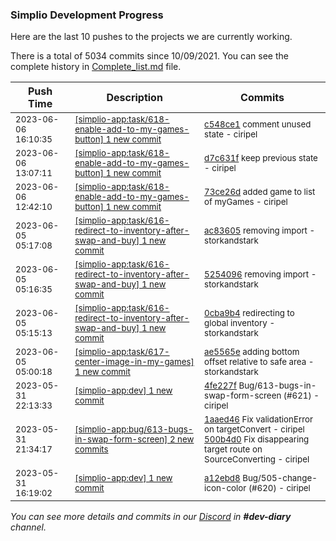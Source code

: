 
### Simplio Development Progress

Here are the last 10 pushes to the projects we are currently working.

There is a total of 5034 commits since 10/09/2021. You can see the complete history in
 [Complete_list.md](Complete_list.md) file.

| Push Time | Description | Commits |
| --- | --- | --- |
| <sub>2023-06-06 16:10:35</sub> | <sub>[[simplio-app:task/618\-enable\-add\-to\-my\-games\-button] 1 new commit](https://github.com/SimplioOfficial/simplio-app/commit/c548ce16372cc8d3cefecc6de6af9139d9790d67)</sub> | <sub>[c548ce1](https://github.com/SimplioOfficial/simplio-app/commit/c548ce16372cc8d3cefecc6de6af9139d9790d67) comment unused state - ciripel</sub> |
| <sub>2023-06-06 13:07:11</sub> | <sub>[[simplio-app:task/618\-enable\-add\-to\-my\-games\-button] 1 new commit](https://github.com/SimplioOfficial/simplio-app/commit/d7c631f7b2c30324fe9f515d33bb878c2e23cae4)</sub> | <sub>[d7c631f](https://github.com/SimplioOfficial/simplio-app/commit/d7c631f7b2c30324fe9f515d33bb878c2e23cae4) keep previous state - ciripel</sub> |
| <sub>2023-06-06 12:42:10</sub> | <sub>[[simplio-app:task/618\-enable\-add\-to\-my\-games\-button] 1 new commit](https://github.com/SimplioOfficial/simplio-app/commit/73ce26d78fa3ad3c1d11819f478d7e3b02114f9d)</sub> | <sub>[73ce26d](https://github.com/SimplioOfficial/simplio-app/commit/73ce26d78fa3ad3c1d11819f478d7e3b02114f9d) added game to list of myGames - ciripel</sub> |
| <sub>2023-06-05 05:17:08</sub> | <sub>[[simplio-app:task/616\-redirect\-to\-inventory\-after\-swap\-and\-buy] 1 new commit](https://github.com/SimplioOfficial/simplio-app/commit/ac8360573933b297f91f42c9f542d6122395c3ef)</sub> | <sub>[ac83605](https://github.com/SimplioOfficial/simplio-app/commit/ac8360573933b297f91f42c9f542d6122395c3ef) removing import - storkandstark</sub> |
| <sub>2023-06-05 05:16:35</sub> | <sub>[[simplio-app:task/616\-redirect\-to\-inventory\-after\-swap\-and\-buy] 1 new commit](https://github.com/SimplioOfficial/simplio-app/commit/52540968d5597098b8c202648ccd5bf6a8120288)</sub> | <sub>[5254096](https://github.com/SimplioOfficial/simplio-app/commit/52540968d5597098b8c202648ccd5bf6a8120288) removing import - storkandstark</sub> |
| <sub>2023-06-05 05:15:13</sub> | <sub>[[simplio-app:task/616\-redirect\-to\-inventory\-after\-swap\-and\-buy] 1 new commit](https://github.com/SimplioOfficial/simplio-app/commit/0cba9b402e975735fe897e4bc776e50c3b9a136b)</sub> | <sub>[0cba9b4](https://github.com/SimplioOfficial/simplio-app/commit/0cba9b402e975735fe897e4bc776e50c3b9a136b) redirecting to global inventory - storkandstark</sub> |
| <sub>2023-06-05 05:00:18</sub> | <sub>[[simplio-app:task/617\-center\-image\-in\-my\-games] 1 new commit](https://github.com/SimplioOfficial/simplio-app/commit/ae5565e694a7e27c669dceb4900952216f0a9a99)</sub> | <sub>[ae5565e](https://github.com/SimplioOfficial/simplio-app/commit/ae5565e694a7e27c669dceb4900952216f0a9a99) adding bottom offset relative to safe area - storkandstark</sub> |
| <sub>2023-05-31 22:13:33</sub> | <sub>[[simplio-app:dev] 1 new commit](https://github.com/SimplioOfficial/simplio-app/commit/4fe227f4108d59f0754dae7df13f17515f9b85fd)</sub> | <sub>[4fe227f](https://github.com/SimplioOfficial/simplio-app/commit/4fe227f4108d59f0754dae7df13f17515f9b85fd) Bug/613-bugs-in-swap-form-screen (#621) - ciripel</sub> |
| <sub>2023-05-31 21:34:17</sub> | <sub>[[simplio-app:bug/613\-bugs\-in\-swap\-form\-screen] 2 new commits](https://github.com/SimplioOfficial/simplio-app/compare/a12ebd84a580...500b4d0fdffe)</sub> | <sub>[1aaed46](https://github.com/SimplioOfficial/simplio-app/commit/1aaed46b091c5c5255df92e33e5efaaf47574355) Fix validationError on targetConvert - ciripel<br>[500b4d0](https://github.com/SimplioOfficial/simplio-app/commit/500b4d0fdffe437b447b2a1a31f3d89172d96d1f) Fix disappearing target route on SourceConverting - ciripel</sub> |
| <sub>2023-05-31 16:19:02</sub> | <sub>[[simplio-app:dev] 1 new commit](https://github.com/SimplioOfficial/simplio-app/commit/a12ebd84a5806f72109557eaed2a20c1b75fcd06)</sub> | <sub>[a12ebd8](https://github.com/SimplioOfficial/simplio-app/commit/a12ebd84a5806f72109557eaed2a20c1b75fcd06) Bug/505-change-icon-color (#620) - ciripel</sub> |

_You can see more details and commits in our [Discord](https://discord.gg/aKhjuwZmdP) in **#dev-diary** channel._
